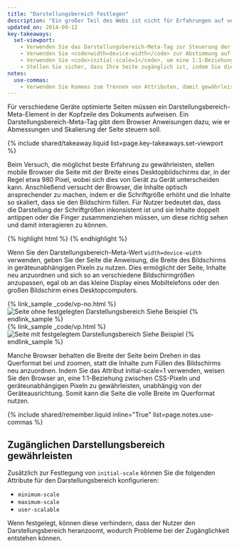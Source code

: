 ```yaml
---
title: "Darstellungsbereich festlegen"
description: "Ein großer Teil des Webs ist nicht für Erfahrungen auf verschiedenen Geräten optimiert. Erlernen Sie die Grundlagen, mit denen Ihre Website auf Mobilgeräten, Desktopcomputern und jeglichen anderen Geräten mit einem Bildschirm funktioniert."
updated_on: 2014-09-12
key-takeaways:
  set-viewport:
    - Verwenden Sie das Darstellungsbereich-Meta-Tag zur Steuerung der Breite und Skalierung des Darstellungsbereichs im Browser.
    - Verwenden Sie <code>width=device-width</code> zur Abstimmung auf die Breite des Bildschirms in geräteunabhängigen Pixeln.
    - Verwenden Sie <code>initial-scale=1</code>, um eine 1:1-Beziehung zwischen CSS-Pixeln und geräteunabhängigen Pixeln zu gewährleisten.
    - Stellen Sie sicher, dass Ihre Seite zugänglich ist, indem Sie die Nutzerskalierung beibehalten.
notes:
  use-commas:
    - Verwenden Sie Kommas zum Trennen von Attributen, damit gewährleistet ist, dass auch ältere Browser diese Attribute richtig verarbeiten können.
---
```

<p class="intro">
  Für verschiedene Geräte optimierte Seiten müssen ein Darstellungsbereich-Meta-Element in der Kopfzeile des Dokuments aufweisen. Ein Darstellungsbereich-Meta-Tag gibt dem Browser Anweisungen dazu, wie er Abmessungen und Skalierung der Seite steuern soll.
</p>



{% include shared/takeaway.liquid list=page.key-takeaways.set-viewport %}

Beim Versuch, die möglichst beste Erfahrung zu gewährleisten, stellen mobile Browser die Seite mit der Breite eines Desktopbildschirms dar, in der Regel etwa 980 Pixel, wobei sich dies von Gerät zu Gerät unterscheiden kann. Anschließend versucht der Browser, die Inhalte optisch ansprechender zu machen, indem er die Schriftgröße erhöht und die Inhalte so skaliert, dass sie den Bildschirm füllen. Für Nutzer bedeutet das, dass die Darstellung der Schriftgrößen inkonsistent ist und sie Inhalte doppelt antippen oder die Finger zusammenziehen müssen, um diese richtig sehen und damit interagieren zu können.

{% highlight html %}
<meta name="viewport" content="width=device-width, initial-scale=1.0">
{% endhighlight %}


Wenn Sie den Darstellungsbereich-Meta-Wert ``width=device-width`` verwenden, geben Sie der Seite die Anweisung, die Breite des Bildschirms in geräteunabhängigen Pixeln zu nutzen. Dies ermöglicht der Seite, Inhalte neu anzuordnen und sich so an verschiedene Bildschirmgrößen anzupassen, egal ob an das kleine Display eines Mobiltelefons oder den großen Bildschirm eines Desktopcomputers.

<div class="mdl-grid">
  <div class="mdl-cell mdl-cell--6--col">
    {% link_sample _code/vp-no.html %}
      <img src="imgs/no-vp.png" class="smaller-img" srcset="imgs/no-vp.png 1x, imgs/no-vp-2x.png 2x" alt="Seite ohne festgelegten Darstellungsbereich">
      Siehe Beispiel
    {% endlink_sample %}
  </div>

  <div class="mdl-cell mdl-cell--6--col">
    {% link_sample _code/vp.html %}
      <img src="imgs/vp.png" class="smaller-img"  srcset="imgs/vp.png 1x, imgs/vp-2x.png 2x" alt="Seite mit festgelegtem Darstellungsbereich">
      Siehe Beispiel
    {% endlink_sample %}
  </div>
</div>

Manche Browser behalten die Breite der Seite beim Drehen in das Querformat bei und zoomen, statt die Inhalte zum Füllen des Bildschirms neu anzuordnen. Indem Sie das Attribut initial-scale=1 verwenden, weisen Sie den Browser an, eine 1:1-Beziehung zwischen CSS-Pixeln und geräteunabhängigen Pixeln zu gewährleisten, unabhängig von der Geräteausrichtung. Somit kann die Seite die volle Breite im Querformat nutzen.

{% include shared/remember.liquid inline="True" list=page.notes.use-commas %}

## Zugänglichen Darstellungsbereich gewährleisten

Zusätzlich zur Festlegung von `initial-scale` können Sie die folgenden Attribute für den Darstellungsbereich konfigurieren:

* `minimum-scale`
* `maximum-scale`
* `user-scalable`

Wenn festgelegt, können diese verhindern, dass der Nutzer den Darstellungsbereich heranzoomt, wodurch Probleme bei der Zugänglichkeit entstehen können.



